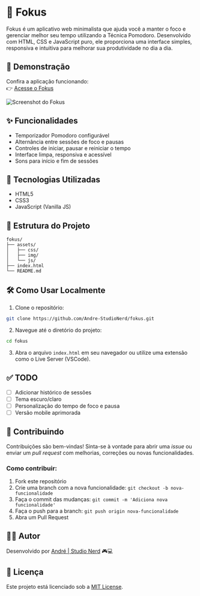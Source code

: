 # 🧠 Fokus

Fokus é um aplicativo web minimalista que ajuda você a manter o foco e gerenciar melhor seu tempo utilizando a Técnica Pomodoro. Desenvolvido com HTML, CSS e JavaScript puro, ele proporciona uma interface simples, responsiva e intuitiva para melhorar sua produtividade no dia a dia.

## 📸 Demonstração

Confira a aplicação funcionando:  
👉 [Acesse o Fokus](https://andre-studionerd.github.io/fokus/)

![Screenshot do Fokus](https://raw.githubusercontent.com/Andre-StudioNerd/fokus/main/assets/img/fokus-preview.png)

## ✨ Funcionalidades

- Temporizador Pomodoro configurável  
- Alternância entre sessões de foco e pausas  
- Controles de iniciar, pausar e reiniciar o tempo  
- Interface limpa, responsiva e acessível  
- Sons para início e fim de sessões

## 🚀 Tecnologias Utilizadas

- HTML5  
- CSS3  
- JavaScript (Vanilla JS)

## 📁 Estrutura do Projeto

```
fokus/
├── assets/
│   ├── css/
│   ├── img/
│   └── js/
├── index.html
└── README.md
```

## 🛠️ Como Usar Localmente

1. Clone o repositório:

```bash
git clone https://github.com/Andre-StudioNerd/fokus.git
```

2. Navegue até o diretório do projeto:

```bash
cd fokus
```

3. Abra o arquivo `index.html` em seu navegador ou utilize uma extensão como o Live Server (VSCode).

## ✅ TODO

- [ ] Adicionar histórico de sessões  
- [ ] Tema escuro/claro  
- [ ] Personalização do tempo de foco e pausa  
- [ ] Versão mobile aprimorada

## 🤝 Contribuindo

Contribuições são bem-vindas! Sinta-se à vontade para abrir uma *issue* ou enviar um *pull request* com melhorias, correções ou novas funcionalidades.

### Como contribuir:

1. Fork este repositório  
2. Crie uma branch com a nova funcionalidade: `git checkout -b nova-funcionalidade`  
3. Faça o commit das mudanças: `git commit -m 'Adiciona nova funcionalidade'`  
4. Faça o push para a branch: `git push origin nova-funcionalidade`  
5. Abra um Pull Request

## 🧑‍💻 Autor

Desenvolvido por [André | Studio Nerd](https://github.com/Andre-StudioNerd) 🎮💻

## 📄 Licença

Este projeto está licenciado sob a [MIT License](LICENSE).
